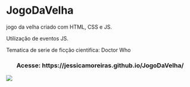 # JogoDaVelha
<p>jogo da velha criado com HTML, CSS e JS.</p> 
<p>Utilização de eventos JS.</p>
<p>Tematica de serie de ficção cientifica: Doctor Who</p>

<h3 align="center">Acesse: https://jessicamoreiras.github.io/JogoDaVelha/</h3>
<img src="https://user-images.githubusercontent.com/100448388/232547600-8a10ea66-ebd2-4059-9475-21595c706f58.png">

